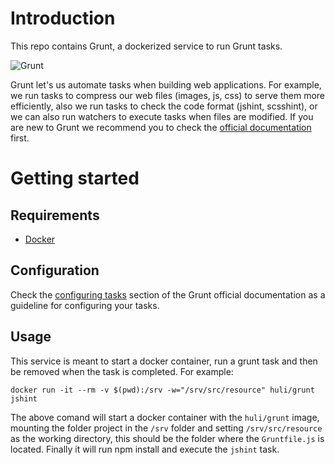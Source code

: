 # Introduction
This repo contains Grunt, a dockerized service to run Grunt tasks.

![Grunt](https://avatars2.githubusercontent.com/u/1630826?v=3&s=200)

Grunt let's us automate tasks when building web applications. For example, we run tasks to compress our web files (images, js, css) to serve them more efficiently, also we run tasks to check the code format (jshint, scsshint), or we can also run watchers to execute tasks when files are modified. If you are new to Grunt we recommend you to check the [official documentation](http://gruntjs.com/getting-started) first.

# Getting started

## Requirements
- [Docker](https://docs.docker.com/engine/installation/)

## Configuration
Check the [configuring tasks](http://gruntjs.com/configuring-tasks) section of the Grunt official documentation as a guideline for configuring your tasks.

## Usage
This service is meant to start a docker container, run a grunt task and then be removed when the task is completed. For example:
```
docker run -it --rm -v $(pwd):/srv -w="/srv/src/resource" huli/grunt jshint
```

The above comand will start a docker container with the `huli/grunt` image, mounting the folder project in the `/srv` folder and setting `/srv/src/resource` as the working directory, this should be the folder where the `Gruntfile.js` is located. Finally it will run npm install and execute the `jshint` task.
